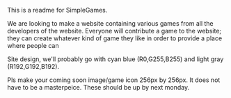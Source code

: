 This 
is a readme for SimpleGames.

We are looking to make a website containing various games from all the developers of the website. Everyone will contribute a game to the website; they can create whatever kind of game they like in order to provide a place where people can

Site design, we'll probably go with cyan blue (R0,G255,B255) and light gray (R192,G192,B192).

Pls make your coming soon image/game icon 256px by 256px. It does not have to be a masterpeice. These should be up by next monday.
